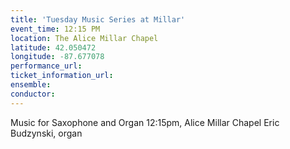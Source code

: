 ```yaml
---
title: 'Tuesday Music Series at Millar'
event_time: 12:15 PM
location: The Alice Millar Chapel
latitude: 42.050472
longitude: -87.677078
performance_url: 
ticket_information_url: 
ensemble: 
conductor: 
---
```

Music for Saxophone and Organ
12:15pm, Alice Millar Chapel
Eric Budzynski, organ